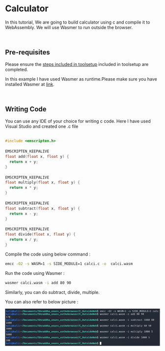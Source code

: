 <h1>Calculator</h1>
In this tutorial, We are going to build  calculator using c and compile it to WebAssembly. We will use Wasmer to run outside the browser.
<p>&nbsp;</p>

<h2>Pre-requisites</h2>

Please ensure the [steps included in toolsetup](https://github.com/enarx/outreachy/tree/main/shravi24/Demos/Outside%20Browser) included in toolsetup are completed.

In this example I have used Wasmer as runtime.Please make sure you have installed Wasmer at  [link]( https://github.com/enarx/outreachy/tree/main/shravi24/Demos/Outside%20Browser/C/Wasmer).

<p>&nbsp;</p>

<h2> Writing Code</h2>
You can use any IDE of your choice for writing c code.
Here I have used Visual Studio and created one .c file 

```c

#include <emscripten.h>

EMSCRIPTEN_KEEPALIVE
float add(float x, float y) {
  return x + y;
}

EMSCRIPTEN_KEEPALIVE
float multiply(float x, float y) {
  return x * y;
}

EMSCRIPTEN_KEEPALIVE
float subtract(float x, float y) {
  return x - y;
}

EMSCRIPTEN_KEEPALIVE
float divide(float x, float y) {
  return x / y;
}

```

Compile the code using below command :

```bash
emcc -O2 -s WASM=1 -s SIDE_MODULE=1 calci.c -o  calci.wasm
```

Run the code using Wasmer :

```bash
wasmer calci.wasm -i add 80 90
```

Similarly, you can do subtract, divide, multiple.

You can also refer to below picture :

<img src ="../../../images/Pasted image 20211102202651.png">
